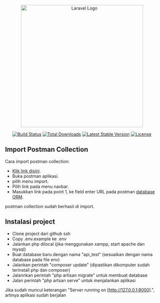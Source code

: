 <p align="center"><a href="https://laravel.com" target="_blank"><img src="https://raw.githubusercontent.com/laravel/art/master/logo-lockup/5%20SVG/2%20CMYK/1%20Full%20Color/laravel-logolockup-cmyk-red.svg" width="400" alt="Laravel Logo"></a></p>

<p align="center">
<a href="https://github.com/laravel/framework/actions"><img src="https://github.com/laravel/framework/workflows/tests/badge.svg" alt="Build Status"></a>
<a href="https://packagist.org/packages/laravel/framework"><img src="https://img.shields.io/packagist/dt/laravel/framework" alt="Total Downloads"></a>
<a href="https://packagist.org/packages/laravel/framework"><img src="https://img.shields.io/packagist/v/laravel/framework" alt="Latest Stable Version"></a>
<a href="https://packagist.org/packages/laravel/framework"><img src="https://img.shields.io/packagist/l/laravel/framework" alt="License"></a>
</p>

## Import Postman Collection

Cara import postman collection:

- [Klik link disini](https://api.postman.com/collections/8315413-24337bad-92e0-407b-99ad-b7fcbdf8d043?access_key=PMAT-01GPZHWRW3GM3XARTP7JAMGH3Z).
- Buka postman aplikasi.
- pilih menu import.
- Pilih link pada menu navbar.
- Masukkan link pada point 1, ke field enter URL pada postman [database ORM](https://laravel.com/docs/eloquent).

postman collection sudah berhasil di import.

## Instalasi project

- Clone project dari github ssh
- Copy .env.example ke .env
- Jalankan php dilocal (jika menggunakan xampp, start apache dan mysql)
- Buat database baru dengan nama "api_test" (sesuaikan dengan nama database pada file env)
- Jalankan perintah "composer update" (dipastikan dikomputer sudah terinstall php dan composer)
- Jalannkan perintah "php artisan migrate" untuk membuat database
- Jalan perintah "php artsan serve" untuk menjalankan aplikasi

Jika sudah muncul keterangan "Server running on [http://127.0.0.1:8000].", artinya aplikasi sudah berjalan
